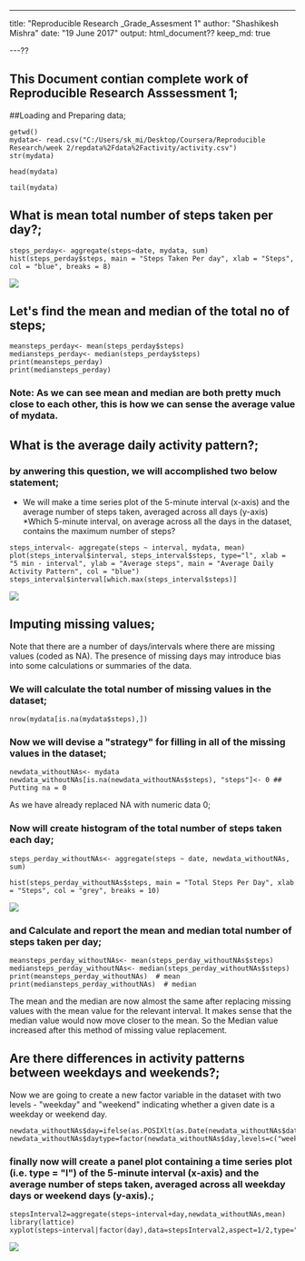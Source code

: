 ---
title: "Reproducible Research _Grade_Assesment 1"
author: "Shashikesh Mishra"
date: "19 June 2017"
output: html_document??
keep_md: true

---??
## This Document contian complete work of Reproducible Research Asssessment 1;

##Loading and Preparing data;

```{r, echo=TRUE}
getwd()
mydata<- read.csv("C:/Users/sk_mi/Desktop/Coursera/Reproducible Research/week 2/repdata%2Fdata%2Factivity/activity.csv")
str(mydata)
```

```{r, echo=TRUE}
head(mydata)
```

```{r, echo=TRUE}
tail(mydata)
```


## What is mean total number of steps taken per day?;

```{r}
steps_perday<- aggregate(steps~date, mydata, sum)
hist(steps_perday$steps, main = "Steps Taken Per day", xlab = "Steps", col = "blue", breaks = 8)
```
![](figure/unnamed-chunk-2.png)
## Let's find the mean and median of the total no of steps;

```{r, echo=TRUE}
meansteps_perday<- mean(steps_perday$steps)
mediansteps_perday<- median(steps_perday$steps)
print(meansteps_perday)
print(mediansteps_perday)
```

### Note: As we can see mean and median are both pretty much close to each other, this is how we can sense the average value of mydata.

## What is the average daily activity pattern?;
### by anwering this question, we will accomplished two below statement;
* We will make a time series plot of the 5-minute interval (x-axis) and the average number of steps taken, averaged across all days (y-axis)
*Which 5-minute interval, on average across all the days in the dataset, contains the maximum number of steps?

```{r, echo=TRUE}
steps_interval<- aggregate(steps ~ interval, mydata, mean)
plot(steps_interval$interval, steps_interval$steps, type="l", xlab = "5 min - interval", ylab = "Average steps", main = "Average Daily Activity Pattern", col = "blue")
steps_interval$interval[which.max(steps_interval$steps)]
```
![](figure/unnamed-chunk-4.png)
##  Imputing missing values;
Note that there are a number of days/intervals where there are missing values (coded as NA). The presence of missing days may introduce bias into some calculations or summaries of the data.

### We will calculate the total number of missing values in the dataset;
```{r, echo=TRUE}
nrow(mydata[is.na(mydata$steps),])
```

### Now we will devise a "strategy" for filling in all of the missing values in the dataset;
```{r, echo=TRUE}
newdata_withoutNAs<- mydata
newdata_withoutNAs[is.na(newdata_withoutNAs$steps), "steps"]<- 0 ## Putting na = 0
```

As we have already replaced NA with numeric data 0;

### Now will create histogram of the total number of steps taken each day;

```{r, echo=TRUE}
steps_perday_withoutNAs<- aggregate(steps ~ date, newdata_withoutNAs, sum)

hist(steps_perday_withoutNAs$steps, main = "Total Steps Per Day", xlab = "Steps", col = "grey", breaks = 10)
```
![](figure/unnamed-chunk-7.png)
### and Calculate and report the mean and median total number of steps taken per day;

```{r, echo=TRUE}
meansteps_perday_withoutNAs<- mean(steps_perday_withoutNAs$steps)
mediansteps_perday_withoutNAs<- median(steps_perday_withoutNAs$steps)
print(meansteps_perday_withoutNAs)  # mean
print(mediansteps_perday_withoutNAs)  # median
```

The mean and the median are now almost the same after replacing missing values with the mean value for the relevant interval. It makes sense that the median value would now move closer to the mean. So the Median value increased after this method of missing value replacement.

##  Are there differences in activity patterns between weekdays and weekends?;
Now we are going to create a new factor variable in the dataset with two levels - "weekday" and "weekend" indicating whether a given date is a weekday or weekend day.

```{r, echo=TRUE}
newdata_withoutNAs$day=ifelse(as.POSIXlt(as.Date(newdata_withoutNAs$date))$wday%%6==0,"weekend","weekday")
newdata_withoutNAs$daytype=factor(newdata_withoutNAs$day,levels=c("weekday","weekend"))
```

### finally now will create a panel plot containing a time series plot (i.e. type = "l") of the 5-minute interval (x-axis) and the average number of steps taken, averaged across all weekday days or weekend days (y-axis).;

```{r, echo=TRUE}
stepsInterval2=aggregate(steps~interval+day,newdata_withoutNAs,mean)
library(lattice)
xyplot(steps~interval|factor(day),data=stepsInterval2,aspect=1/2,type="l")
```
![](figure/unnamed-chunk-10.png)

